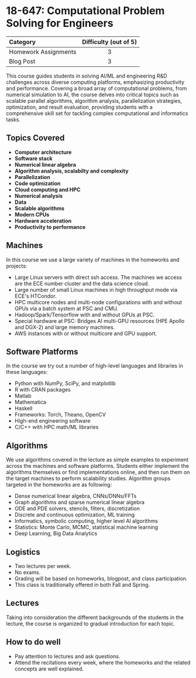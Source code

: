 # 18-647: Computational Problem Solving for Engineers

| Category | Difficulty (out of 5) |
|:--       | :-:        |
| Homework Assignments     | 3          |
| Blog Post    | 3          |

This course guides students in solving AI/ML and engineering R&D challenges across diverse computing platforms, emphasizing productivity and performance. Covering a broad array of computational problems, from numerical simulation to AI, the course delves into critical topics such as scalable parallel algorithms, algorithm analysis, parallelization strategies, optimization, and result evaluation, providing students with a comprehensive skill set for tackling complex computational and informatics tasks.

## Topics Covered

- **Computer architecture**
- **Software stack**
- **Numerical linear algebra**
- **Algorithm analysis, scalabilty and complexity**
- **Parallelization**
- **Code optimization**
- **Cloud computing and HPC**
- **Numerical analysis**
- **Data**
- **Scalable algorithms**
- **Modern CPUs**
- **Hardware acceleration**
- **Productivity to performance**

## Machines

In this course we use a large variety of machines in the homeworks and projects:
- Large Linux servers with direct ssh access. The machines we access are the ECE number cluster and the data science cloud.
- Large number of small Linux machines in high throughput mode via ECE's HTCondor.
- HPC multicore nodes and multi-node configurations with and without GPUs via a batch system at PSC and CMU.
- Hadoop/Spark/Tensorflow with and without GPUs at PSC.
- Special hardware at PSC: Bridges AI multi-GPU resources (HPE Apollo and DGX-2) and large memory machines.
- AWS instances with or without multicore and GPU support.

## Software Platforms

In the course we try out a number of high-level languages and libraries in these languages:
- Python with NumPy, SciPy, and matplotlib
- R with CRAN packages
- Matlab
- Mathematica
- Haskell
- Frameworks: Torch, Theano, OpenCV
- High-end engineering software
- C/C++ with HPC math/ML libraries

## Algorithms

We use algorithms covered in the lecture as simple examples to experiment across the machines and software platforms. Students either implement the algorithms themselves or find implementations online, and then run them on the target machines to perform scalability studies. Algorithm groups targeted in the homeworks are as following:
- Dense numerical linear algebra, CNNs/DNNs/FFTs
- Graph algorithms and sparse numerical linear algebra
- ODE and PDE solvers, stencils, filters, discretization
- Discrete and continuous optimization, ML training
- Informatics, symbolic computing, higher level AI algorithms
- Statistics: Monte Carlo, MCMC, statistical machine learning
- Deep Learning, Big Data Analytics

## Logistics

* Two lectures per week.
* No exams.
* Grading will be based on homeworks, blogpost, and class participation. 
* This class is traditionally offered in both Fall and Spring.

## Lectures

Taking into consideration the different backgrounds of the students in the lecture, the course is organized to gradual introduction for each topic.

## How to do well

- Pay attention to lectures and ask questions. 
- Attend the recitations every week, where the homeworks and the related concepts are well explained.
